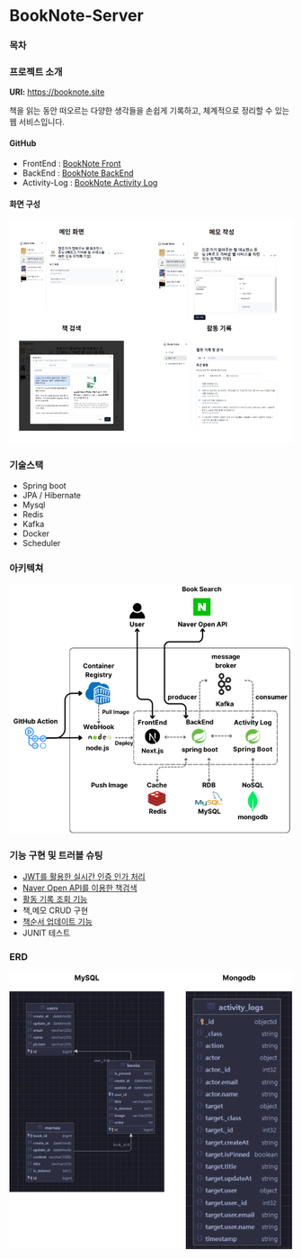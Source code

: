 # BookNote-Server

### 목차

### 프로젝트 소개

**URl:** https://booknote.site

책을 읽는 동안 떠오르는 다양한 생각들을 손쉽게 기록하고, 체계적으로 정리할 수 있는 웹 서비스입니다. 

#### GitHub

- FrontEnd :  [BookNote Front](https://github.com/ghals5737/BookNote-Front/tree/main/booknote)
- BackEnd :  [BookNote BackEnd](https://github.com/ghals5737/BookNote-Server/tree/main/booknote)
- Activity-Log :  [BookNote Activity Log](https://github.com/ghals5737/BookNote-LogServer)

#### 화면 구성

![image-20241023203310467](image-20241023203310467.png)

### 기술스택

- Spring boot
- JPA / Hibernate
- Mysql
- Redis
- Kafka
- Docker
- Scheduler

### 아키텍쳐 

![booknote-architecture](booknote-architecture-1729683390823-4.png)

### 기능 구현 및 트러블 슈팅

- [JWT를 활용한 실시간 인증 인가 처리](https://github.com/ghals5737/BookNote-Server/wiki/JWT%EB%A5%BC-%EC%82%AC%EC%9A%A9%ED%95%9C-%EC%9D%B8%EC%A6%9D-%EC%9D%B8%EA%B0%80-%EC%B2%98%EB%A6%AC)
- [Naver Open API를 이용한 책검색](https://github.com/ghals5737/BookNote-Server/wiki/Naver-Open-API%EB%A5%BC-%EC%9D%B4%EC%9A%A9%ED%95%9C-%EC%B1%85%EA%B2%80%EC%83%89)
- [활동 기록 조회 기능](https://github.com/ghals5737/BookNote-Server/wiki/%ED%99%9C%EB%8F%99-%EA%B8%B0%EB%A1%9D-%EC%A1%B0%ED%9A%8C-%EA%B8%B0%EB%8A%A5)
- 책,메모 CRUD 구현
- [책순서 업데이트 기능](https://github.com/ghals5737/BookNote-Server/wiki/%EC%B1%85%EC%88%9C%EC%84%9C-%EC%97%85%EB%8D%B0%EC%9D%B4%ED%8A%B8-%EA%B8%B0%EB%8A%A5)
- JUNIT 테스트

### ERD

![booknote-erd](booknote-erd.png)

#### 





